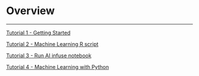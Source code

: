 # Overview
---
[Tutorial 1 - Getting Started](tutorial1-getting-started.md)

[Tutorial 2 - Machine Learning R script](tutorial2-ml-r-README.md)

[Tutorial 3 - Run AI infuse notebook](tutorial-ai-README.md)

[Tutorial 4 - Machine Learning with Python](tutorial-ml-README.md)
